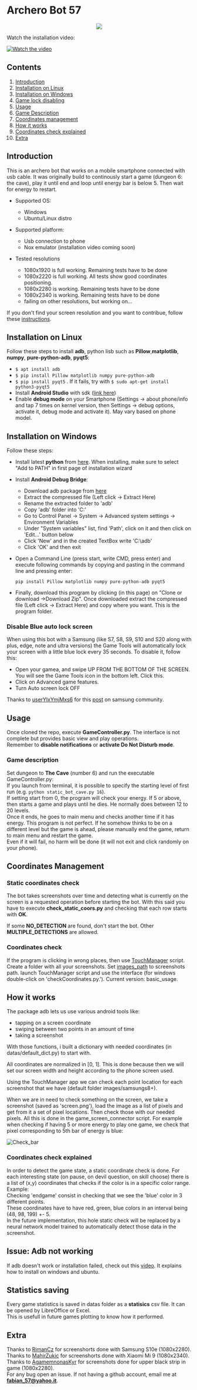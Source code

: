 # Archero Bot 57

<p align="center">
  <img src="https://github.com/fabian57fabian/archero_bot_57/blob/master/repo_images/logo_small.png">
</p>

Watch the installation video:

[![Watch the video](https://github.com/fabian57fabian/archero_bot_57/blob/master/repo_images/video_thumbnail.png)](https://www.youtube.com/watch?v=XZTI_USaY-4)

## Contents
1. [Introduction](#introduction)
2. [Installation on Linux](#Installation-on-Linux)
3. [Installation on Windows](#installation-on-windows)
4. [Game lock disabling](#disable-blue-auto-lock-screen)
5. [Usage](#usage)
6. [Game Description](#game-description)
7. [Coordinates management](#coordinates-management)
8. [How it works](#how-it-works)
9. [Coordinates check explained](#coordinates-check-explained)
10. [Extra](#extra)

## Introduction 
This is an archero bot that works on a mobile smartphone connected with usb cable.
It was originally build to continously start a game (dungeon 6: the cave), play it until end and loop until energy bar is below 5. Then wait for energy to restart.

- Supported OS:
  - Windows
  - Ubuntu/Linux distro

- Supported platform:
  - Usb connection to phone
  - Nox emulator (installation video coming soon)

- Tested resolutions
  - 1080x1920 is full working. Remaining tests have to be done
  - 1080x2220 is full working. All tests show good coordinates positioning.
  - 1080x2280 is working. Remaining tests have to be done
  - 1080x2340 is working. Remaining tests have to be done
  - failing on other resolutions, but working on...

If you don't find your screen resolution and you want to contribue, follow these [instructions](wiki/ContributeWithScreens.md).

## Installation on Linux
Follow these steps to install __adb__, python lisb such as __Pillow__,__matplotlib__, __numpy__, __pure-python-adb__, __pyqt5__:
- `$ apt install adb`
- `$ pip install Pillow matplotlib numpy pure-python-adb`
- `$ pip install pyqt5` . If it fails, try with `$ sudo apt-get install python3-pyqt5`
- Install __Android Studio__ with sdk ([link here](https://developer.android.com/studio))
- Enable __debug mode__ on your Smartphone (Settings -> about phone/info and tap 7 times on kernel version, then Settings -> debug options, activate it, debug mode and activate it). May vary based on phone model.

## Installation on Windows
Follow these steps:
- Install latest __python__ from [here](https://www.python.org/downloads/). When installing, make sure to select "Add to PATH" in first page of installation wizard
- Install __Android Debug Bridge__:
  - Download adb package from [here](https://www.androidworld.it/2017/01/07/adb-fastboot-download-windows-mac-linux-450541/)
  - Extract the compressed file (Left click -> Extract Here)
  - Rename the extracted folder to 'adb'
  - Copy 'adb' folder into 'C:'
  - Go to Control Panel -> System -> Advanced system settings -> Environment Variables
  - Under "System variables" list, find 'Path', click on it and then click on 'Edit...' button below
  - Click 'New' and in the created TextBox write 'C:\adb'
  - Click 'OK' and then exit
- Open a Command Line (press start, write CMD, press enter) and execute following commands by copying and pasting in the command line and pressing enter:
  
  `pip install Pillow matplotlib numpy pure-python-adb pyqt5`
  
- Finally, download this program by clicking (in this page) on "Clone or download ->Download Zip". Once downloaded extract the compressed file (Left click -> Extract Here) and copy where you want. This is the program folder.

### Disable Blue auto lock screen
When using this bot with a Samsung (like S7, S8, S9, S10 and S20 along with plus, edge, note and ultra versions) the Game Tools will automatically lock your screen with a little blue lock every 35 seconds.
To disable it, follow this:

- Open your gamea, and swipe UP FROM THE BOTTOM OF THE SCREEN. You will see the Game Tools icon in the bottom left. Click this.
- Click on Advanced game features.
- Turn Auto screen lock OFF 

Thanks to [userYIxYmjMxs6](https://us.community.samsung.com/t5/user/viewprofilepage/user-id/14128964) for this [post](https://us.community.samsung.com/t5/Galaxy-S8/Annoying-quot-Drag-Lock-icon-to-unlock-quot/td-p/539737) on samsung community.

## Usage
Once cloned the repo, execute **GameController.py**. The interface is not complete but provides basic view and play operations.
\
Remember to __disable notifications__ or __activate Do Not Disturb mode__.


### Game description
Set dungeon to **The Cave** (number 6) and run the executable GameController.py:
\
If you launch from terminal, it is possible to specify the starting level of first run (e.g. `python static_bot_cave.py 16`).
\
If setting start from 0, the program will check your energy. If 5 or above, then starts a game and plays until he dies. He normally does between 12 to 20 levels.
\
Once it ends, he goes to main menu and checks another time if it has energy.
This program is not perfect. If he somehow thinks to be on a different level but the game is ahead, please manually end the game, return to main menu and restart the game.
\
Even if it will fail, no harm will be done (it will not exit and click randomly on your phone).

## Coordinates Management
### Static coordinates check

The bot takes screenshots over time and detecting what is currently on the screen is a requested operation before starting the bot.
With this said you have to execute **check_static_coors.py** and checking that each row starts with **OK**.

If some **NO_DETECTION** are found, don't start the bot.
Other **MULTIPLE_DETECTIONS** are allowed.

### Coordinates check
If the program is clicking in wrong places, then use [TouchManager](TouchManager.py) script.
Create a folder with all your screenshots.
Set [images_path](https://github.com/fabian57fabian/archero_bot_57/blob/7c698dc856576cb986093dd3b352cb54c774df84/checkCoordinates.py#L46) to screenshots path.
launch TouchManager script and use the interface (for windows double-click on 'checkCoordinates.py.').
Current version: basic_usage.


## How it works
The package adb lets us use various android tools like:
- tapping on a screen coordinate
- swiping between two points in an amount of time
- taking a screenshot

With those functions, i built a dictionary with needed coordinates (in datas/default_dict.py) to start with.

All coordinates are normalized in [0, 1]. This is done because then we will set our screen width and height according to the phone screen used.

Using the TouchManager app we can check each point location for each screenshot that we have (default folder images/samsungs8+).

When we are in need to check something on the screen, we take a screenshot (saved as 'screen.png'), load the image as a list of pixels and get from it a set of pixel locations. Then check those with our needed pixels. All this is done in the game_screen_connector script.
For example when checking if having 5 or more energy to play one game, we check that pixel corresponding to 5th bar of energy is blue:

![Check_bar](wiki_data/check_energy_green_bar_location.png)
### Coordinates check explained
In order to detect the game state, a static coordinate check is done.
For each interesting state (on pause, on devil question, on skill choose) there is a list of (x,y) coordinates that checks if the color is in a specific color range.
Example:
\
Checking 'endgame' consist in checking that we see the 'blue' color in 3 different points.
\
These coordinates have to have red, green, blue colors in an interval being (48, 98, 199) +- 5.
\
In the future implementation, this hole static check will be replaced by a neural network model trained to automatically detect those data in the screenshot.


## Issue: Adb not working
If adb doesn't work or installation failed, check out this [video](https://www.youtube.com/watch?v=vr0GLIufzkM). It explains how to install on windows and ubuntu.

## Statistics saving

Every game statistics is saved in datas folder as a **statisics** csv file. It can be opened by LibreOffice or Excel.
\
This is usefull in future games plotting to know how it performed.

## Extra

Thanks to [RimanCz](https://github.com/RimanCz) for screenshorts done with Samsung S10e (1080x2280).
\
Thanks to [MahirZukic](https://github.com/MahirZukic) for screenshorts done with Xiaomi Mi 9 (1080x2340).
\
Thanks to [AgamemnonasKyr](https://github.com/AgamemnonasKyr) for screenshots done for upper black strip in game (1080x2280).
\
For any bug open an issue.
If not having a github account, email me at **fabian_57@yahoo.it**.
